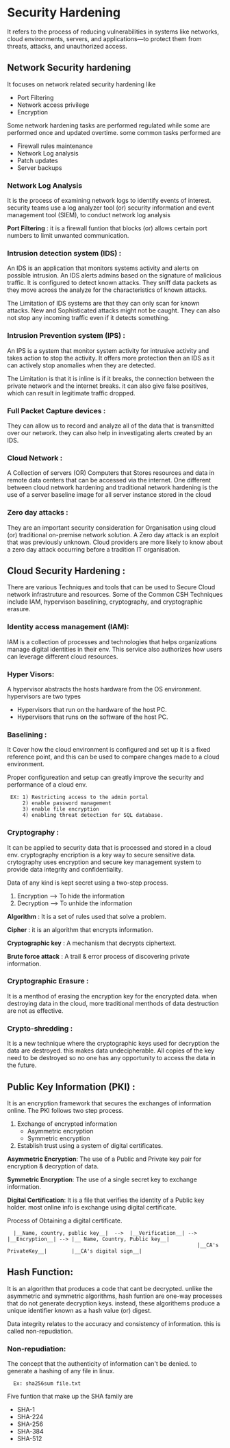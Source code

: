 # Security Hardening

It refers to the process of reducing vulnerabilities in systems like networks, cloud environments, servers, and applications—to protect them from threats, attacks, and unauthorized access.

## Network Security hardening

It focuses on network related security hardening like

  - Port Filtering
  - Network access privilege
  - Encryption

Some network hardening tasks are performed regulated while some are performed once and updated overtime. some common tasks performed are

  - Firewall rules maintenance
  - Network Log analysis
  - Patch updates
  - Server backups

### Network Log Analysis

It is the process of examining network logs to identify events of interest. security teams use a log analyzer tool (or) security information and event management tool (SIEM), to conduct network log analysis

**Port Filtering** : it is a firewall funtion that blocks (or) allows certain port numbers to limit unwanted communication.

### Intrusion detection system (IDS) :

An IDS is an application that monitors systems activity and alerts on possible intrusion. An IDS alerts admins based on the signature of malicious traffic. It is configured to detect known attacks.
They sniff data packets as they move across the analyze for the characteristics of known attacks.

The Limitation of IDS systems are that they can only scan for known attacks. New and Sophisticated attacks might not be caught. They can also not stop any incoming traffic even if it detects something.

### Intrusion Prevention system (IPS) :

An IPS is a system that monitor system activity for intrusive activity and takes action to stop the activity. It offers more protection then an IDS as it can actively stop anomalies when they are detected.

The Limitation is that it is inline is if it breaks, the connection between the private network and the internet breaks. it can also give false positives, which can result in legitimate traffic dropped.

### Full Packet Capture devices :

They can allow us to record and analyze all of the data that is transmitted over our network. they can also help in investigating alerts created by an IDS.

### Cloud Network :

A Collection of servers (OR) Computers that Stores resources and data in remote data centers that can be accessed via the internet. One different between cloud network hardening and traditional network hardening is the use of a server baseline image for all server instance stored in the cloud

### Zero day attacks :

They are an important security consideration for Organisation using cloud (or) traditional on-premise network solution. A Zero day attack is an exploit that was previously unknown. Cloud providers are more likely to know about a zero day attack occurring before a tradition IT organisation.

## Cloud Security Hardening :

There are various Techniques and tools that can be used to Secure Cloud network infrastruture and resources. Some of the Common CSH Techniques include IAM, hypervison baselining, cryptography, and cryptographic erasure.

### Identity access management (IAM):

IAM is a collection of processes and technologies that helps organizations manage digital identities in their env. This service also authorizes how users can leverage different cloud resources.

### Hyper Visors:

A hypervisor abstracts the hosts hardware from the OS environment. hypervisors are two types

  - Hypervisors that run on the hardware of the host PC.
  - Hypervisors that runs on the software of the host PC.

### Baselining :
 It Cover how the cloud environment is configured and set up it is a fixed reference point, and this can be used to compare changes made to a cloud environment.

 Proper configureation and setup can greatly improve the security and performance of a cloud env.

 
     EX: 1) Restricting access to the admin portal
         2) enable password management
         3) enable file encryption
         4) enabling threat detection for SQL database.

### Cryptography :

It can be applied to security data that is processed and stored in a cloud env. cryptography encription is a key way to secure sensitive data. crytography uses encryption and secure key management system to provide data integrity and confidentiality.

Data of any kind is kept secret using a two-step process.

  1) Encryption --> To hide the information
  2) Decryption --> To unhide the information

**Algorithm** : It is a set of rules used that solve a problem.

**Cipher** : it is an algorithm that encrypts information.

**Cryptographic key** : A mechanism that decrypts ciphertext.

**Brute force attack** : A trail & error process of discovering private information.

### Cryptographic Erasure :

It is a menthod of erasing the encryption key for the encrypted data. when destroying data in the cloud, more traditional menthods of data destruction are not as effective.

### Crypto-shredding :

It is a new technique where the cryptographic keys used for decryption the data are destroyed. this makes data undecipherable. All copies of the key need to be destroyed so no one has any opportunity to access the data in the future.

## Public Key Information (PKI) :

It is an encryption framework that secures the exchanges of information online. The PKI follows two step process.

  1) Exchange of encrypted information
       - Asymmetric encryption
       - Symmetric encryption
  2) Establish trust using a system of digital certificates.


**Asymmetric Encryption**: The use of a Public and Private key pair for encryption & decryption of data.

**Symmetric Encryption**: The use of a single secret key to exchange information.

**Digital Certification**: It is a file that verifies the identity of a Public key holder. most online info is exchange using digital certificate.

Process of Obtaining a digital certificate.

      |__Name, country, public key__|  -->  |__Verification__| --> |__Encryption__| --> |__ Name, Country, Public key__|
                                                                  |__CA's PrivateKey__|        |__CA's digital sign__|

## Hash Function:

It is an algorithm that produces a code that cant be decrypted. unlike the asymmetric and symmetric algorithms, hash funtion are one-way processes that do not generate decryption keys. instead, these algorithems produce a unique identifier known as a hash value (or) digest.

Data integrity relates to the accuracy and consistency of information. this is called non-repudiation. 

### Non-repudiation:
The concept that the authenticity of information can't be denied. to generate a hashing of any file in linux.

      Ex: sha256sum file.txt

Five funtion that make up the SHA family are  

  - SHA-1
  - SHA-224
  - SHA-256
  - SHA-384
  - SHA-512 
